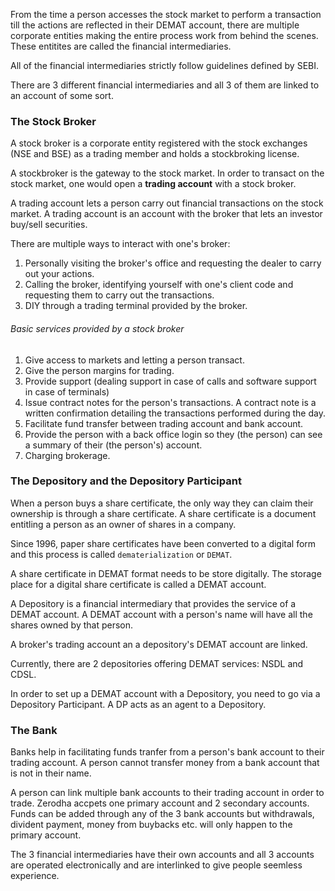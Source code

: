 From the time a person accesses the stock market to perform a transaction till the actions are reflected in their DEMAT account, there are multiple corporate entities making the entire process work from behind the scenes. These entitites are called the financial intermediaries.

All of the financial intermediaries strictly follow guidelines defined by SEBI.

There are 3 different financial intermediaries and all 3 of them are linked to an account of some sort.

### The Stock Broker
A stock broker is a corporate entity registered with the stock exchanges (NSE and BSE) as a trading member and holds a stockbroking license.

A stockbroker is the gateway to the stock market. In order to transact on the stock market, one would open a **trading account** with a stock broker.

A trading account lets a person carry out financial transactions on the stock market. A trading account is an account with the broker that lets an investor buy/sell securities.

There are multiple ways to interact with one's broker:
1. Personally visiting the broker's office and requesting the dealer to carry out your actions.
2. Calling the broker, identifying yourself with one's client code and requesting them to carry out the transactions.
3. DIY through a trading terminal provided by the broker.

###### Basic services provided by a stock broker
1. Give access to markets and letting a person transact.
2. Give the person margins for trading.
3. Provide support (dealing support in case of calls and software support in case of terminals)
4. Issue contract notes for the person's transactions. A contract note is a written confirmation detailing the transactions performed during the day.
5. Facilitate fund transfer between trading account and bank account.
6. Provide the person with a back office login so they (the person) can see a summary of their (the person's) account.
7. Charging brokerage.

### The Depository and the Depository Participant
When a person buys a share certificate, the only way they can claim their ownership is through a share certificate. A share certificate is a document entitling a person as an owner of shares in a company.

Since 1996, paper share certificates have been converted to a digital form and this process is called `dematerialization` or `DEMAT`.

A share certificate in DEMAT format needs to be store digitally. The storage place for a digital share certificate is called a DEMAT account.

A Depository is a financial intermediary that provides the service of a DEMAT account. A DEMAT account with a person's name will have all the shares owned by that person.

A broker's trading account an a depository's DEMAT account are linked.

Currently, there are 2 depositories offering DEMAT services: NSDL and CDSL.

In order to set up a DEMAT account with a Depository, you need to go via a Depository Participant. A DP acts as an agent to a Depository.

### The Bank
Banks help in facilitating funds tranfer from a person's bank account to their trading account. A person cannot transfer money from a bank account that is not in their name.

A person can link multiple bank accounts to their trading account in order to trade. Zerodha accpets one primary account and 2 secondary accounts. Funds can be added through any of the 3 bank accounts but withdrawals, divident payment, money from buybacks etc. will only happen to the primary account. 

The 3 financial intermediaries have their own accounts and all 3 accounts are operated electronically and are interlinked to give people seemless experience.
